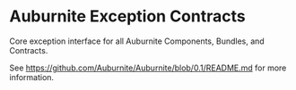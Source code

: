 # Auburnite Exception Contracts

Core exception interface for all Auburnite Components, Bundles, and Contracts.

See https://github.com/Auburnite/Auburnite/blob/0.1/README.md for more information.
